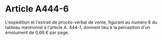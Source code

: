 # Article A444-6

L'expédition et l'extrait de procès-verbal de vente, figurant au numéro 8 du tableau mentionné à l'article A. 444-1, donnent lieu à la perception d'un émolument de 0,68 € par page.
